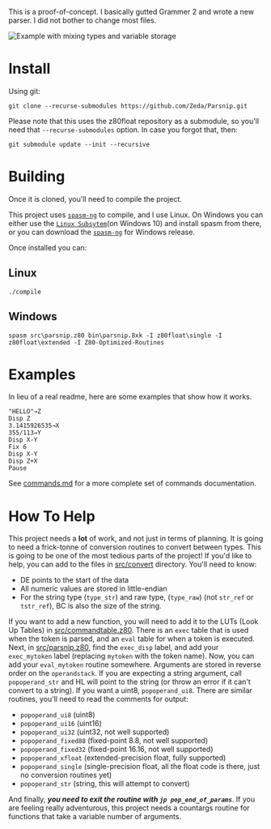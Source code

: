 This is a proof-of-concept. I basically gutted Grammer 2 and wrote a new parser.
I did not bother to change most files.

![*Example with mixing types and variable storage*](https://i.imgur.com/2Nxgt7U.gif)

# Install

Using git:
```
git clone --recurse-submodules https://github.com/Zeda/Parsnip.git
```

Please note that this uses the z80float repository as a submodule, so you'll
need that `--recurse-submodules` option. In case you forgot that, then:

```
git submodule update --init --recursive
```


# Building
Once it is cloned, you'll need to compile the project.

This project uses [`spasm-ng`](https://github.com/alberthdev/spasm-ng) to
compile, and I use Linux. On Windows you can either use the [`Linux Subsytem`](https://www.windowscentral.com/install-windows-subsystem-linux-windows-10)(on Windows 10) and install spasm from there, or you can download the [`spasm-ng`](https://github.com/alberthdev/spasm-ng/releases) for Windows release.

Once installed you can:

## Linux
```
./compile
```

## Windows
```
spasm src\parsnip.z80 bin\parsnip.8xk -I z80float\single -I z80float\extended -I Z80-Optimized-Routines
```

# Examples
In lieu of a real readme, here are some examples that show how it works.


```
"HELLO"→Z
Disp Z
3.1415926535→X
355/113→Y
Disp X-Y
Fix 6
Disp X-Y
Disp Z+X
Pause
```

See [commands.md](commands.md) for a more complete set of commands documentation.

# How To Help
This project needs a **lot** of work, and not just in terms of planning.
It is going to need a frick-tonne of conversion routines to convert between
types. This is going to be one of the most tedious parts of the project!
If you'd like to help, you can add to the files in [src/convert](src/convert)
directory. You'll need to know:
* DE points to the start of the data
* All numeric values are stored in little-endian
* For the string type (`type_str`) and raw type, (`type_raw`)
(not `str_ref` or `tstr_ref`), BC is also the size of the string.

If you want to add a new function, you will need to add it to the
LUTs (Look Up Tables) in [src/commandtable.z80](src/commandtable.z80).
There is an `exec` table that is used when the token is parsed, and an `eval`
table for when a token is executed. Next, in
[src/parsnip.z80](src/parsnip.z80), find the `exec_disp` label, and add your
`exec_mytoken` label (replacing `mytoken` with the token name). Now, you can
add your `eval_mytoken` routine somewhere. Arguments are stored in reverse order
on the `operandstack`. If you are expecting a string argument, call
`popoperand_str` and HL will point to the string (or throw an error if it can't
convert to a string). If you want a uint8, `popoperand_ui8`. There are similar
routines, you'll need to read the comments for output:

* `popoperand_ui8` (uint8)
* `popoperand_ui16` (uint16)
* `popoperand_ui32` (uint32, not well supported)
* `popoperand_fixed88` (fixed-point 8.8, not well supported)
* `popoperand_fixed32` (fixed-point 16.16, not well supported)
* `popoperand_xfloat` (extended-precision float, fully supported)
* `popoperand_single` (single-precision float, all the float code is there, just
  no conversion routines yet)
* `popoperand_str` (string, this will attempt to convert)


And finally, ***you need to exit the routine with `jp pop_end_of_params`***.
If you are feeling really adventurous, this project needs a countargs routine
for functions that take a variable number of arguments.
